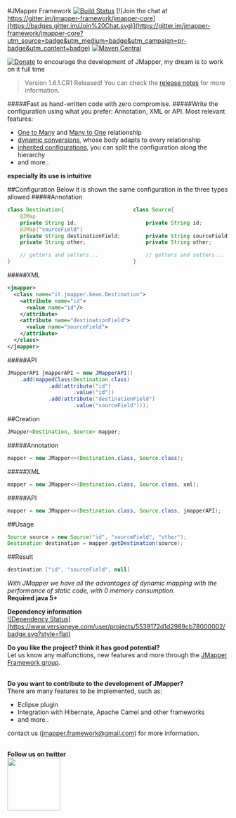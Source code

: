 #JMapper Framework [![Build Status](https://travis-ci.org/jmapper-framework/jmapper-core.svg?branch=master)](https://travis-ci.org/jmapper-framework/jmapper-core) [![Join the chat at https://gitter.im/jmapper-framework/jmapper-core](https://badges.gitter.im/Join%20Chat.svg)](https://gitter.im/jmapper-framework/jmapper-core?utm_source=badge&utm_medium=badge&utm_campaign=pr-badge&utm_content=badge) [![Maven Central](https://maven-badges.herokuapp.com/maven-central/com.googlecode.jmapper-framework/jmapper-core/badge.svg)](https://maven-badges.herokuapp.com/maven-central/com.googlecode.jmapper-framework/jmapper-core) 


[![Donate](https://img.shields.io/badge/Donate-PayPal-green.svg)](https://www.paypal.me/avurro) to encourage the development of JMapper, my dream is to work on it full time

> Version 1.6.1.CR1 Released! You can check the [release notes](https://github.com/jmapper-framework/jmapper-core/wiki/Release-Notes) for more information.<br>


#####Fast as hand-written code with zero compromise.
#####Write the configuration using what you prefer: Annotation, XML or API.
Most relevant features:

  * [One to Many](https://github.com/jmapper-framework/jmapper-core/wiki/One-To-Many) and [Many to One](https://github.com/jmapper-framework/jmapper-core/wiki/Many-To-One) relationship
  * [dynamic conversions](https://github.com/jmapper-framework/jmapper-core/wiki/Conversion-examples), whose body adapts to every relationship
  * [inherited configurations](https://github.com/jmapper-framework/jmapper-core/wiki/Inheritance-examples), you can split the configuration along the hierarchy
  * and more..
   
  
**especially its use is intuitive**

##Configuration
Below it is shown the same configuration in the three types allowed
#####Annotation
```java
class Destination{                      class Source{
    @JMap
    private String id;                      private String id;
    @JMap("sourceField")                    
    private String destinationField;        private String sourceField;
    private String other;                   private String other;

    // getters and setters...               // getters and setters...
}                                       }
```
#####XML
```xml
<jmapper>
  <class name="it.jmapper.bean.Destination">
    <attribute name="id">
      <value name="id"/>
    </attribute>
    <attribute name="destinationField">
      <value name="sourceField">
    </attribute>
  </class>
</jmapper>
```
#####API
```java
JMapperAPI jmapperAPI = new JMapperAPI()
    .add(mappedClass(Destination.class)
             .add(attribute("id")
                     .value("id"))
             .add(attribute("destinationField")
                     .value("sourceField")));
```

##Creation
```java
JMapper<Destination, Source> mapper;
```
#####Annotation
```java
mapper = new JMapper<>(Destination.class, Source.class);
```
#####XML
```java
mapper = new JMapper<>(Destination.class, Source.class, xml);
```
#####API
```java
mapper = new JMapper<>(Destination.class, Source.class, jmapperAPI);
```
##Usage
```java
Source source = new Source("id", "sourceField", "other");
Destination destination = mapper.getDestination(source);
```
##Result
```java
destination ["id", "sourceField", null]
```
*With JMapper we have all the advantages of dynamic mapping with the performance of static code, with 0 memory consumption.*<br>
**Required java 5+**<br>

**Dependency information**
<br>[![Dependency Status] (https://www.versioneye.com/user/projects/5539172d1d2989cb78000002/badge.svg?style=flat)](https://www.versioneye.com/user/projects/5539172d1d2989cb78000002)<br>

**Do you like the project? think it has good potential?**<br>
Let us know any malfunctions, new features and more through the [JMapper Framework group](https://groups.google.com/forum/#!forum/jmapper-framework).<br><br>

**Do you want to contribute to the development of JMapper?**<br> 
There are many features to be implemented, such as:
- Eclipse plugin
- Integration with Hibernate, Apache Camel and other frameworks
- and more..

contact us (jmapper.framework@gmail.com) for more information.<br><br>

**Follow us on twitter**<br>
<a href="https://twitter.com/jmapper_av"><img src="http://www.teachthought.com/wp-content/uploads/2012/10/twitter-logo-break.png" width="120" height="120" /></a>

